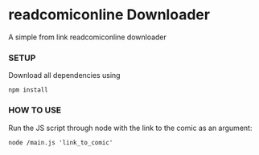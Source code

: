 # readcomiconline Downloader

 A simple from link readcomiconline downloader

### SETUP
Download all dependencies using
```shell
npm install
```

### HOW TO USE
Run the JS script through node with the link to the comic as an argument:
```shell
node /main.js 'link_to_comic'
```
